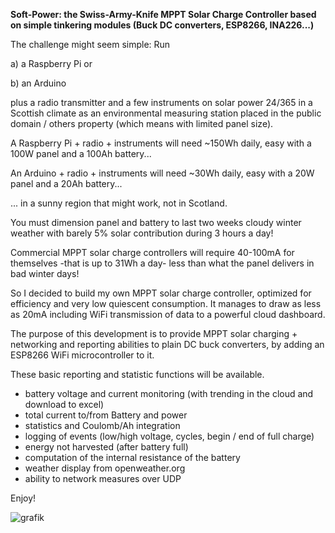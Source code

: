 <b>Soft-Power: the Swiss-Army-Knife MPPT Solar Charge Controller based on simple tinkering modules (Buck DC converters, ESP8266, INA226...)</b>

The challenge might seem simple: Run 

a) a Raspberry Pi or 

b) an Arduino 

plus a radio transmitter and a few instruments on solar power 24/365 in a Scottish climate as an environmental measuring station placed in the public domain / others property (which means with limited panel size).

A Raspberry Pi + radio + instruments will need ~150Wh daily, easy with a 100W panel and a 100Ah battery...

An Arduino + radio + instruments will need ~30Wh daily, easy with a 20W panel and a 20Ah battery...

... in a sunny region that might work, not in Scotland. 

You must dimension panel and battery to last two weeks cloudy winter weather with barely 5% solar contribution during 3 hours a day!

Commercial MPPT solar charge controllers will require 40-100mA for themselves -that is up to 31Wh a day- less than what the panel delivers in bad winter days!

So I decided to build my own MPPT solar charge controller, optimized for efficiency and very low quiescent consumption.
It manages to draw as less as 20mA including WiFi transmission of data to a powerful cloud dashboard.

The purpose of this development is to provide MPPT solar charging + networking and reporting abilities to plain DC buck converters, by adding an ESP8266 WiFi microcontroller to it.
 
These basic reporting and statistic functions will be available.
- battery voltage and current monitoring (with trending in the cloud and download to excel)
- total current to/from Battery and power
- statistics and Coulomb/Ah integration
- logging of events (low/high voltage, cycles, begin / end of full charge)
- energy not harvested (after battery full)
- computation of the internal resistance of the battery
- weather display from openweather.org
- ability to network measures over UDP

Enjoy!

![grafik](https://user-images.githubusercontent.com/14197155/100760181-c595dd00-33f1-11eb-87bc-8ccab89986ff.png)
